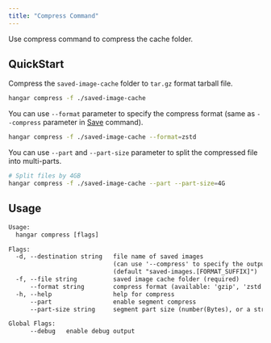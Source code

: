 ```yaml
---
title: "Compress Command"
---
```


Use compress command to compress the cache folder.

## QuickStart

Compress the `saved-image-cache` folder to `tar.gz` format tarball file.

```sh
hangar compress -f ./saved-image-cache
```

You can use `--format` parameter to specify the compress format (same as `--compress` parameter in [Save](/docs/v1.6/save/save) command).

```sh
hangar compress -f ./saved-image-cache --format=zstd
```

You can use `--part` and `--part-size` parameter to split the compressed file into multi-parts.

```sh
# Split files by 4GB
hangar compress -f ./saved-image-cache --part --part-size=4G
```

## Usage

```txt
Usage:
  hangar compress [flags]

Flags:
  -d, --destination string   file name of saved images
                             (can use '--compress' to specify the output file format, default is gzip)
                             (default "saved-images.[FORMAT_SUFFIX]")
  -f, --file string          saved image cache folder (required)
      --format string        compress format (available: 'gzip', 'zstd') (default "gzip")
  -h, --help                 help for compress
      --part                 enable segment compress
      --part-size string     segment part size (number(Bytes), or a string with 'K', 'M', 'G' suffix) (default "2G")

Global Flags:
      --debug   enable debug output
```
